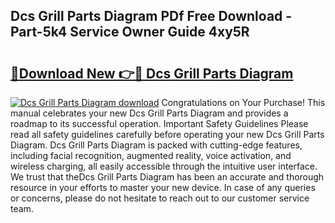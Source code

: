 ## Dcs Grill Parts Diagram PDf Free Download - Part-5k4 Service Owner Guide 4xy5R

# <h2><a href="http://dfqhd8z.blite.top/?on=Dcs+Grill+Parts+Diagram">🔗Download New 👉🔴 Dcs Grill Parts Diagram</a></h2>

[![Dcs Grill Parts Diagram download](https://i.imgur.com/lujVjoI.png)](http://dfqhd8z.blite.top/?on=Dcs+Grill+Parts+Diagram)
Congratulations on Your Purchase! This manual celebrates your new Dcs Grill Parts Diagram and provides a roadmap to its successful operation. Important Safety Guidelines Please read all safety guidelines carefully before operating your new Dcs Grill Parts Diagram. Dcs Grill Parts Diagram is packed with cutting-edge features, including facial recognition, augmented reality, voice activation, and wireless charging, all easily accessible through the intuitive user interface. We trust that theDcs Grill Parts Diagram has been an accurate and thorough resource in your efforts to master your new device. In case of any queries or concerns, please do not hesitate to reach out to our customer service team.
